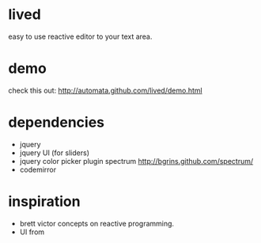 lived
=====

easy to use reactive editor to your text area.

demo
====

check this out: http://automata.github.com/lived/demo.html

dependencies
============

* jquery
* jquery UI (for sliders)
* jquery color picker plugin spectrum http://bgrins.github.com/spectrum/
* codemirror

inspiration
===========

* brett victor concepts on reactive programming.
* UI from 
